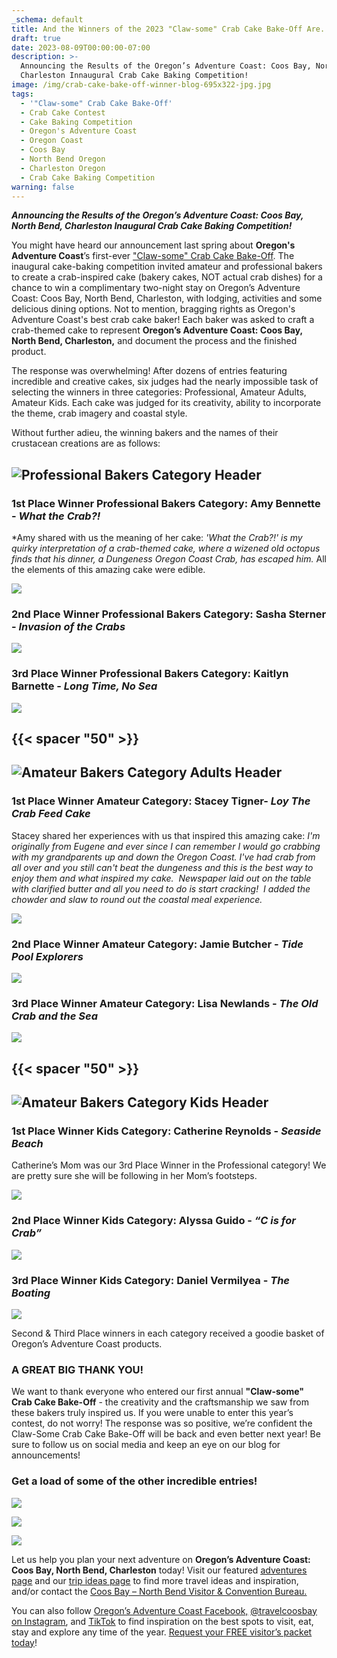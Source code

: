 ```yaml
---
_schema: default
title: And the Winners of the 2023 "Claw-some" Crab Cake Bake-Off Are.....
draft: true
date: 2023-08-09T00:00:00-07:00
description: >-
  Announcing the Results of the Oregon’s Adventure Coast: Coos Bay, North Bend,
  Charleston Innaugural Crab Cake Baking Competition!
image: /img/crab-cake-bake-off-winner-blog-695x322-jpg.jpg
tags:
  - '"Claw-some" Crab Cake Bake-Off'
  - Crab Cake Contest
  - Cake Baking Competition
  - Oregon's Adventure Coast
  - Oregon Coast
  - Coos Bay
  - North Bend Oregon
  - Charleston Oregon
  - Crab Cake Baking Competition
warning: false
---
```

***Announcing the Results of the Oregon’s Adventure Coast: Coos Bay, North Bend, Charleston Inaugural Crab Cake Baking Competition!***

You might have heard our announcement last spring about **Oregon's Adventure Coast**’s first-ever [<u>"Claw-some" Crab Cake Bake-Off</u>](https://www.oregonsadventurecoast.com/crab-cake-bake-off/). The inaugural cake-baking competition invited amateur and professional bakers to create a crab-inspired cake (bakery cakes, NOT actual crab dishes) for a chance to win a complimentary two-night stay on Oregon’s Adventure Coast: Coos Bay, North Bend, Charleston, with lodging, activities and some delicious dining options. Not to mention, bragging rights as Oregon's Adventure Coast's best crab cake baker! Each baker was asked to craft a crab-themed cake to represent **Oregon’s Adventure Coast: Coos Bay, North Bend, Charleston,** and document the process and the finished product.&nbsp;

The response was overwhelming! After dozens of entries featuring incredible and creative cakes, six judges had the nearly impossible task of selecting the winners in three categories: Professional, Amateur Adults, Amateur Kids. Each cake was judged for its creativity, ability to incorporate the theme, crab imagery and coastal style.&nbsp;

Without further adieu, the winning bakers and the names of their crustacean creations are as follows:&nbsp;

## ![Professional Bakers Category Header](/img/professional-header-bakers.jpg)

### **1st Place Winner Professional Bakers Category: Amy Bennette - *What the Crab?!***

\*Amy shared with us the meaning of her cake: *'What the Crab?!' is my quirky interpretation of a crab-themed cake, where a wizened old octopus finds that his dinner, a Dungeness Oregon Coast Crab, has escaped him.* All the elements of this amazing cake were edible.

![](/img/first-place-professionals-02.jpg)

### **2nd Place Winner Professional Bakers Category: Sasha Sterner - *Invasion of the Crabs***

***![](/img/second-place-professional.jpg)***

### **3rd Place Winner Professional Bakers Category: Kaitlyn Barnette - *Long Time, No Sea***

***![](/img/third-place-professional.jpg)***

## {{< spacer "50" >}}

## ![Amateur Bakers Category Adults Header](/img/amateur-header-adults.jpg)

### **1st Place Winner Amateur Category: Stacey Tigner- *Loy The Crab Feed Cake***

Stacey shared her experiences with us that inspired this amazing cake: *I'm originally from Eugene and ever since I can remember I would go crabbing with my grandparents up and down the Oregon Coast. I've had crab from all over and you still can't beat the dungeness and this is the best way to enjoy them and what inspired my cake.&nbsp; Newspaper laid out on the table with clarified butter and all you need to do is start cracking!&nbsp; I added the chowder and slaw to round out the coastal meal experience.*

![](/img/first-place-amatuer-cake-bake.jpg)

### **2nd Place Winner Amateur Category: Jamie Butcher - *Tide Pool Explorers***

![](/img/second-place-amatuer-cake-bake.jpg)

### **3rd Place Winner Amateur Category: Lisa Newlands - *The Old Crab and the Sea***

***![](/img/third-place-amatuer-cake-bake.jpg)***

## {{< spacer "50" >}}

## ![Amateur Bakers Category Kids Header](/img/amateur-header-kids.jpg)

### 1st Place Winner Kids Category: Catherine Reynolds - *Seaside Beach*

Catherine’s Mom was our 3rd Place Winner in the Professional category! We are pretty sure she will be following in her Mom’s footsteps.

![](/img/first-place-amateurs-kids-02.jpg)

### 2nd Place Winner Kids Category: Alyssa Guido - *“C is for Crab”*

![](/img/second-place-amatuer-kids.jpg)

### 3rd Place Winner Kids Category: Daniel Vermilyea - *The Boating*

![](/img/third-place-amateurs-kids.jpg)

Second & Third Place winners in each category received a goodie basket of Oregon’s Adventure Coast products.&nbsp;

### **A GREAT BIG THANK YOU!**

We want to thank everyone who entered our first annual **"Claw-some" Crab Cake Bake-Off** - the creativity and the craftsmanship we saw from these bakers truly inspired us. If you were unable to enter this year’s contest, do not worry! The response was so positive, we’re confident the Claw-Some Crab Cake Bake-Off will be back and even better next year! Be sure to follow us on social media and keep an eye on our blog for announcements!&nbsp;

### **Get a load of some of the other incredible entries!**

**![](/img/extra-entries-amateurs-01.jpg)**

**![](/img/extra-entries-amateurs-02.jpg)**

**![](/img/professional-photos-rest.jpg)**

Let us help you plan your next adventure on **Oregon’s Adventure Coast: Coos Bay, North Bend, Charleston** today! Visit our featured [<u>adventures page</u>](https://www.oregonsadventurecoast.com/adventures) and our [<u>trip ideas page</u>](https://www.oregonsadventurecoast.com/tripideas) to find more travel ideas and inspiration, and/or contact the [<u>Coos Bay – North Bend Visitor &amp; Convention Bureau.</u>](https://www.oregonsadventurecoast.com/contact/)

You can also follow [<u>Oregon’s Adventure Coast Facebook,</u>](https://www.facebook.com/OregonsAdventureCoast/) [<u>@travelcoosbay on Instagram</u>](https://www.instagram.com/travelcoosbay/), and [<u>TikTok</u>](https://www.tiktok.com/@oregonsadventurecoast?lang=en) to find inspiration on the best spots to visit, eat, stay and explore any time of the year. [<u>Request your FREE visitor’s packet today</u>](https://www.oregonsadventurecoast.com/contact/#contactform)!